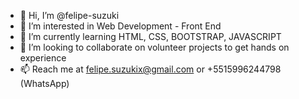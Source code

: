 - 👋 Hi, I’m @felipe-suzuki
- 👀 I’m interested in Web Development - Front End
- 🌱 I’m currently learning HTML, CSS, BOOTSTRAP, JAVASCRIPT
- 💞️ I’m looking to collaborate on volunteer projects to get hands on experience
- 📫 Reach me at felipe.suzukix@gmail.com or +5515996244798 (WhatsApp)

<!---
felipe-suzuki/felipe-suzuki is a ✨ special ✨ repository because its `README.md` (this file) appears on your GitHub profile.
You can click the Preview link to take a look at your changes.
--->
